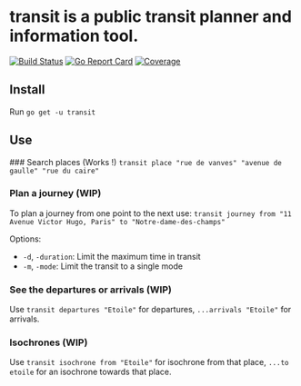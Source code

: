 # transit is a public transit planner and information tool.
[![Build Status](https://travis-ci.org/aabizri/transit.svg?branch=dev)](https://travis-ci.org/aabizri/transit)
[![Go Report Card](https://goreportcard.com/badge/github.com/aabizri/transit)](https://goreportcard.com/report/github.com/aabizri/transit)
[![Coverage](https://gocover.io/_badge/github.com/aabizri/transit?0)](http://gocover.io/github.com/aabizri/transit)

## Install
Run `go get -u transit`

## Use

### Search places (Works !)
`transit place "rue de vanves" "avenue de gaulle" "rue du caire"`

### Plan a journey (WIP)
To plan a journey from one point to the next use: `transit journey from "11 Avenue Victor Hugo, Paris" to "Notre-dame-des-champs"`

Options:
- `-d`, `-duration`: Limit the maximum time in transit
- `-m`, `-mode`: Limit the transit to a single mode

### See the departures or arrivals (WIP)
Use `transit departures "Etoile"` for departures, `...arrivals "Etoile"` for arrivals.

### Isochrones (WIP)
Use `transit isochrone from "Etoile"` for isochrone from that place, `...to etoile` for an isochrone towards that place.


